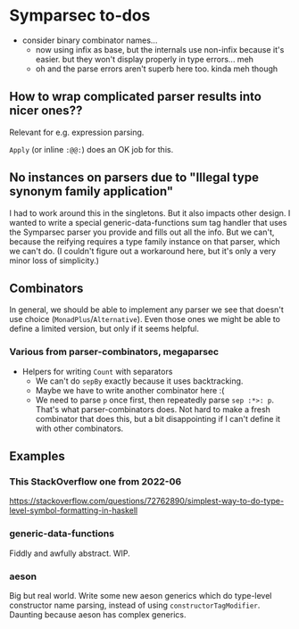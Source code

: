 # Symparsec to-dos
* consider binary combinator names...
  * now using infix as base, but the internals use non-infix because it's
    easier. but they won't display properly in type errors... meh
  * oh and the parse errors aren't superb here too. kinda meh though

## How to wrap complicated parser results into nicer ones??
Relevant for e.g. expression parsing.

`Apply` (or inline `:@@:`) does an OK job for this.

## No instances on parsers due to "Illegal type synonym family application"
I had to work around this in the singletons. But it also impacts other design. I
wanted to write a special generic-data-functions sum tag handler that uses the
Symparsec parser you provide and fills out all the info. But we can't, because
the reifying requires a type family instance on that parser, which we can't do.
(I couldn't figure out a workaround here, but it's only a very minor loss of
simplicity.)

## Combinators
In general, we should be able to implement any parser we see that doesn't use
choice (`MonadPlus`/`Alternative`). Even those ones we might be able to define a
limited version, but only if it seems helpful.

### Various from parser-combinators, megaparsec
* Helpers for writing `Count` with separators
  * We can't do `sepBy` exactly because it uses backtracking.
  * Maybe we have to write another combinator here :(
  * We need to parse `p` once first, then repeatedly parse `sep :*>: p`. That's
    what parser-combinators does. Not hard to make a fresh combinator that does
    this, but a bit disappointing if I can't define it with other combinators.

## Examples
### This StackOverflow one from 2022-06
https://stackoverflow.com/questions/72762890/simplest-way-to-do-type-level-symbol-formatting-in-haskell

### generic-data-functions
Fiddly and awfully abstract. WIP.

### aeson
Big but real world. Write some new aeson generics which do type-level
constructor name parsing, instead of using `constructorTagModifier`. Daunting
because aeson has complex generics.
